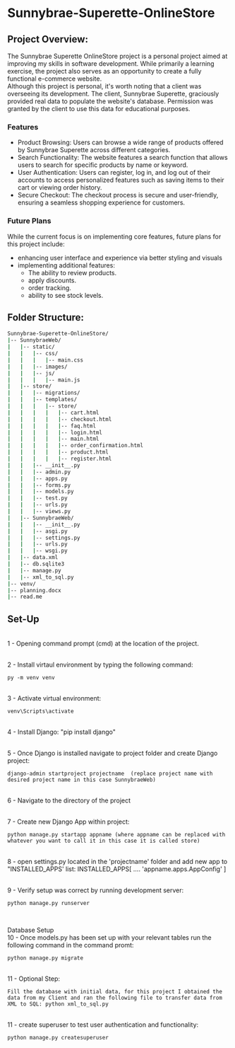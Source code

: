 # Sunnybrae-Superette-OnlineStore

## Project Overview:

The Sunnybrae Superette OnlineStore project is a personal project aimed at improving my skills in software development. While primarily a learning exercise, the project also serves as an opportunity to create a fully functional e-commerce website.
<br>
Although this project is personal, it's worth noting that a client was overseeing its development. The client, Sunnybrae Superette, graciously provided real data to populate the website's database. Permission was granted by the client to use this data for educational purposes.

### Features 
- Product Browsing: Users can browse a wide range of products offered by Sunnybrae Superette across different categories.
- Search Functionality: The website features a search function that allows users to search for specific products by name or keyword.
- User Authentication: Users can register, log in, and log out of their accounts to access personalized features such as saving items to their cart or viewing order history.
- Secure Checkout: The checkout process is secure and user-friendly, ensuring a seamless shopping experience for customers.

### Future Plans 

While the current focus is on implementing core features, future plans for this project include:

- enhancing user interface and experience via better styling and visuals
- implementing additional features:
    - The ability to review products. 
    - apply discounts. 
    - order tracking. 
    - ability to see stock levels.

## Folder Structure:
```bash
Sunnybrae-Superette-OnlineStore/
|-- SunnybraeWeb/
|   |-- static/
|   |   |-- css/
|   |   |   |-- main.css
|   |   |-- images/
|   |   |-- js/
|   |   |   |-- main.js
|   |-- store/
|   |   |-- migrations/
|   |   |-- templates/
|   |   |   |-- store/
|   |   |   |   |-- cart.html
|   |   |   |   |-- checkout.html
|   |   |   |   |-- faq.html
|   |   |   |   |-- login.html
|   |   |   |   |-- main.html
|   |   |   |   |-- order_confirmation.html
|   |   |   |   |-- product.html
|   |   |   |   |-- register.html
|   |   |-- __init__.py
|   |   |-- admin.py
|   |   |-- apps.py
|   |   |-- forms.py
|   |   |-- models.py
|   |   |-- test.py
|   |   |-- urls.py
|   |   |-- views.py
|   |-- SunnybraeWeb/
|   |   |-- __init__.py
|   |   |-- asgi.py
|   |   |-- settings.py
|   |   |-- urls.py
|   |   |-- wsgi.py
|   |-- data.xml
|   |-- db.sqlite3
|   |-- manage.py
|   |-- xml_to_sql.py
|-- venv/
|-- planning.docx
|-- read.me
```


## Set-Up

<br> 1 - Opening command prompt (cmd) at the location of the project.

<br> 2 - Install virtaul environment by typing the following command: 
    
    py -m venv venv

<br> 3 - Activate virtual environment: 
    
    venv\Scripts\activate 

<br> 4 - Install Django: "pip install django" 

<br> 5 - Once Django is installed navigate to project folder and create Django project: 

    django-admin startproject projectname  (replace project name with desired project name in this case SunnybraeWeb)

<br> 6 - Navigate to the directory of the project

<br> 7 - Create new Django App within project: 
    
    python manage.py startapp appname (where appname can be replaced with whatever you want to call it in this case it is called store)

<br> 8 - open settings.py located in the 'projectname' folder and add new app to "INSTALLED_APPS' list: INSTALLED_APPS[
    ....
    'appname.apps.AppConfig'
]

<br> 9 - Verify setup was correct by running development server: 

    python manage.py runserver

<br>

Database Setup
<br> 10 - Once models.py has been set up with your relevant tables run the following command in the command promt: 

    python manage.py migrate

<br> 11 - Optional Step: 

    Fill the database with initial data, for this project I obtained the data from my Client and ran the following file to transfer data from XML to SQL: python xml_to_sql.py 

<br> 11 - create superuser to test user authentication and functionality: 

    python manage.py createsuperuser 